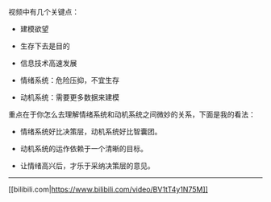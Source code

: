 视频中有几个关键点：

* 建模欲望

* 生存下去是目的

* 信息技术高速发展

* 情绪系统：危险压抑，不宜生存

* 动机系统：需要更多数据来建模

重点在于你怎么去理解情绪系统和动机系统之间微妙的关系，下面是我的看法：

* 情绪系统好比决策层，动机系统好比智囊团。

* 动机系统的运作依赖于一个清晰的目标。

* 让情绪高兴后，才乐于采纳决策层的意见。

---

[[bilibili.com|https://www.bilibili.com/video/BV1tT4y1N75M]]